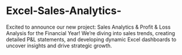 # Excel-Sales-Analytics-
 Excited to announce our new project: Sales Analytics &amp; Profit &amp; Loss Analysis for the Financial Year! We’re diving into sales trends, creating detailed P&amp;L statements, and developing dynamic Excel dashboards to uncover insights and drive strategic growth.
